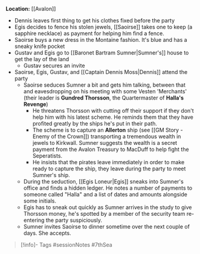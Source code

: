 **Location:** [[Avalon]]

- Dennis leaves first thing to get his clothes fixed before the party
- Egis decides to fence his stolen jewels, [[Saoirse]] takes one to keep (a sapphire necklace) as payment for helping him find a fence.
- Saoirse buys a new dress in the Montaine fashion.  It's blue and has a sneaky knife pocket
- Gustav and Egis go to [[Baronet Bartram Sumner|Sumner's]] house to get the lay of the land
	- Gustav secures an invite
- Saoirse, Egis, Gustav, and [[Captain Dennis Moss|Dennis]] attend the party
	- Saoirse seduces Sumner a bit and gets him talking, between that and eavesdropping on his meeting with some Vesten 'Merchants' (their leader is **Gundred Thorsson**, the Quartermaster of **Halla's Revenge**)
		- He threatens Thorsson with cutting off their support if they don't help him with his latest scheme.  He reminds them that they have profited greatly by the ships he's put in their path.
		- The scheme is to capture an **Allerton** ship (see [[GM Story - Enemy of the Crown]]) transporting a tremendous wealth in jewels to Kirkwall.  Sumner suggests the wealth is a secret payment from the Avalon Treasury to MacDuff to help fight the Seperatists.
		- He insists that the pirates leave immediately in order to make ready to capture the ship, they leave during the party to meet Sumner's ship.
	- During the seduction, [[Egis Loneur|Egis]] sneaks into Sumner's office and finds a hidden ledger.  He notes a number of payments to someone called "Halla" and a list of dates and amounts alongside some initials.
	- Egis has to sneak out quickly as Sumner arrives in the study to give Thorsson money, he's spotted by a member of the security team re-entering the party suspiciously.
	- Sumner invites Saoirse to dinner sometime over the next couple of days.  She accepts.

> [!info]- Tags
> #sessionNotes #7thSea 

